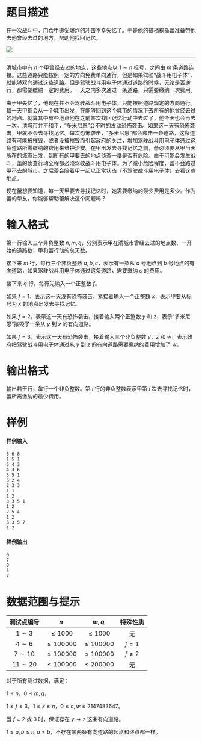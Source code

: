 
# 题目描述

在一次战斗中，门仓甲遭受爆炸的冲击不幸失忆了。于是他的搭档桐岛蕾准备带他去他曾经去过的地方，帮助他找回记忆。

![](/source/guoj/1202/img/aHR0cHM6Ly9pLmxvbGkubmV0LzIwMTkvMDYvMTcvNWQwNzM1MmUxMDg3ODkwOTI4LnBuZw==.png)

---

清城市中有 $n$ 个甲曾经去过的地点，这些地点以 $1\sim n$ 标号，之间由 $m$ 条道路连接。这些道路只能按照一定的方向免费单向通行，但是如果驾驶“战斗用电子体”，就能够双向通过这些道路。但是驾驶战斗用电子体通过道路的时候，无论是否逆行，都需要缴纳一定的费用。一天之内多次通过一条道路，只需要缴纳一次费用。

由于甲失忆了，他现在并不会驾驶战斗用电子体，只能按照道路规定的方向通行。每一天甲都会从一个城市出发，在能够回到这个城市的情况下去所有的他曾经去过的地点。就算其中有些地点他在之前某次找回记忆行动中去过了，他今天也会再去一次。清城市并不和平，“多米尼恩”会不时的发动恐怖袭击。如果这一天有恐怖袭击，甲就不会去寻找记忆。每次恐怖袭击，“多米尼恩”都会袭击一条道路，这条道路有可能被摧毁，或者没被摧毁而引起政府的关注，增加驾驶战斗用电子体通过这条道路所需缴纳的费用来维护治安。在甲出发去寻找记忆之前，蕾必须要从甲当天所在的城市出发，到所有的甲要去的地点侦查一番是否有危险。由于可能会发生战斗，蕾的侦查行动全程都必须驾驶战斗用电子体。为了减小危险程度，蕾不会路过甲不去的城市。之后蕾会陪着甲一起以正常状态（不驾驶战斗用电子体）去看这些地点。

现在蕾想要知道，每一天甲要去寻找记忆时，她需要缴纳的最少费用是多少。作为蕾的挚友，你能够帮助蕾解决这个问题吗？


# 输入格式

第一行输入三个非负整数 $n,m,q$，分别表示甲在清城市曾经去过的地点数，一开始的道路数，甲和蕾行动的总天数。

接下来 $m$ 行，每行三个非负整数 $a,b,c$，表示有一条从 $a$ 号地点到 $b$ 号地点的有向道路，如果驾驶战斗用电子体通过这条道路，需要缴纳 $c$ 的费用。

接下来 $q$ 行，每行先输入一个正整数 $f$。

如果 $f=1$，表示这一天没有恐怖袭击，紧接着输入一个正整数 $x$，表示甲要从标号为 $x$ 的地点出发去寻找记忆。

如果 $f=2$，表示这一天有恐怖袭击，接着输入两个正整数 $y$ 和 $z$，表示“多米尼恩”摧毁了一条从 $y$ 到 $z$ 的有向道路。

如果 $f=3$，表示这一天有恐怖袭击，接着输入三个非负整数 $y$，$z$ 和 $w$，表示政府把驾驶战斗用电子体通过从 $y$ 到 $z$ 的有向道路需要缴纳的费用增加了 $w$。


# 输出格式

输出若干行，每行一个非负整数。第 $i$ 行的非负整数表示甲第 $i$ 次去寻找记忆时，蕾所需缴纳的最少费用。

# 样例

#### 样例输入
```plain
5 6 8
1 5 1
5 4 3
4 3 6
3 5 1
5 2 4
2 3 3
1 1
1 2
3 3 5 1
1 2
2 5 4
1 2
3 3 5 7
1 2
```
#### 样例输出
```plain
0
7
8
5
7
```

# 数据范围与提示

|测试点编号|$n$|$m,q$|特殊性质|
|:-:|:-:|:-:|:-:|
|$1\sim 3$|$\le 1000$|$\le 1000$<!---->|无|
|$4\sim 6$|$\le 100000$|$\le 100000$|$f=1$|
|$7\sim 10$|$\le 100000$|$\le 100000$|$f\ne 2$|
|$11\sim 20$|$\le 100000$|$\le 200000$|无|

对于所有测试数据，满足：

$1\le n$，$0\le m, q$，

$1\le f\le 3$，$1\le x\le n$，$0\le c,w\le 2147483647$。

当 $f=2$ 或 $3$ 时，保证存在 $y\to z$ 这条有向道路。

$1\le a,b\le n,a\ne b$，不存在某两条有向道路的起点和终点都一样。


